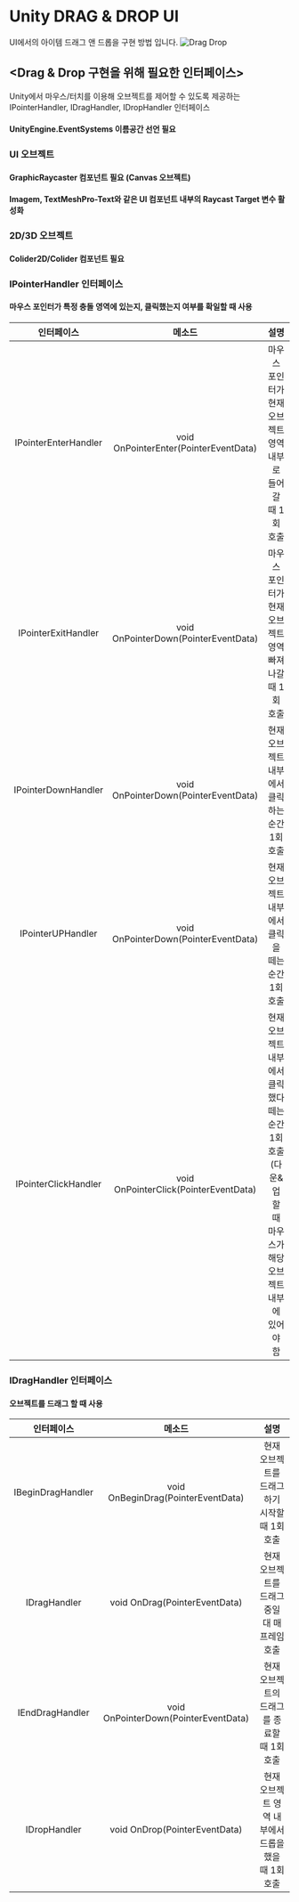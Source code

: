 # Unity DRAG & DROP UI
UI에서의 아이템 드래그 앤 드롭을 구현 방법 입니다.
![Drag Drop](https://github.com/BankBoy22/UnityPractice/assets/48702307/9f2866cb-566d-4a84-9a37-f466f0003ea4)
## <Drag & Drop 구현을 위해 필요한 인터페이스>
Unity에서 마우스/터치를 이용해 오브젝트를 제어할 수 있도록 제공하는 IPointerHandler, IDragHandler, IDropHandler 인터페이스
#### UnityEngine.EventSystems 이름공간 선언 필요
### UI 오브젝트
#### GraphicRaycaster 컴포넌트 필요 (Canvas 오브젝트)
#### Imagem, TextMeshPro-Text와 같은 UI 컴포넌트 내부의 Raycast Target 변수 활성화
### 2D/3D 오브젝트
#### Colider2D/Colider 컴포넌트 필요
### IPointerHandler 인터페이스
#### 마우스 포인터가 특정 충돌 영역에 있는지, 클릭했는지 여부를 확일할 때 사용
|인터페이스|메소드|설명|
|:---:|:---:|:---:|
|IPointerEnterHandler|void OnPointerEnter(PointerEventData)|마우스 포인터가 현재 오브젝트 영역 내부로 들어갈 때 1회 호출|
|IPointerExitHandler|void OnPointerDown(PointerEventData)|마우스 포인터가 현재 오브젝트 영역 빠져나갈 때 1회 호출|
|IPointerDownHandler|void OnPointerDown(PointerEventData)|현재 오브젝트 내부에서 클릭하는 순간 1회 호출|
|IPointerUPHandler|void OnPointerDown(PointerEventData)|현재 오브젝트 내부에서 클릭을 떼는 순간 1회 호출|
|IPointerClickHandler|void OnPointerClick(PointerEventData)|현재 오브젝트 내부에서 클릭했다 떼는 순간 1회 호출(다운&업 할 때 마우스가 해당 오브젝트 내부에 있어야 함|
### IDragHandler 인터페이스
#### 오브젝트를 드래그 할 때 사용
|인터페이스|메소드|설명|
|:---:|:---:|:---:|
|IBeginDragHandler|void OnBeginDrag(PointerEventData)|현재 오브젝트를 드래그하기 시작할 때 1회 호출|
|IDragHandler|void OnDrag(PointerEventData)|현재 오브젝트를 드래그 중일 대 매 프레임 호출|
|IEndDragHandler|void OnPointerDown(PointerEventData)|현재 오브젝트의 드래그를 종료할 때 1회 호출|
|IDropHandler|void OnDrop(PointerEventData)|현재 오브젝트 영역 내부에서 드롭을 했을 때 1회 호출|


